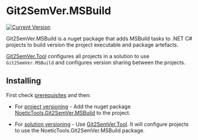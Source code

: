 ﻿---
uid: git2semver-msbuild
---

# Git2SemVer.MSBuild

[![`Current Version`](https://img.shields.io/nuget/v/NoeticTools.Git2SemVer.MSBuild?label=Git2SemVer.Msbuild)](https://www.nuget.org/packages/NoeticTools.Git2SemVer.MSBuild)

Git2SemVer.MSBuild is a nuget package that adds MSBuild tasks to .NET C# projects to build version the project executable and package artefacts.

[Git2SemVer.Tool](xref:git2semver-tool-landing) configures all projects in a solution to use `Git2SemVer.MSBuild` and configures version sharing between the projects.

## Installing

First check [prerequisites](xref:git2semver-tool-prerequisites) and then:

* For [project versioning](xref:project-versioning) - Add the nuget package [NoeticTools.Git2SemVer.MSBuild](https://www.nuget.org/packages/NoeticTools.Git2SemVer.MSBuild) to the project. 

* For [solution versioning](xref:solution-versioning) - Use [Git2SemVer.Tool](xref:git2semver-tool-landing). It will configure projects to use the NoeticTools.Git2SemVer.MSBuild package.

